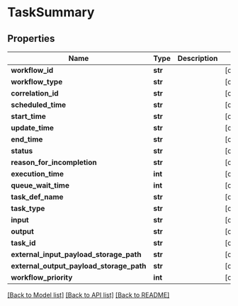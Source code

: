 # TaskSummary

## Properties
Name | Type | Description | Notes
------------ | ------------- | ------------- | -------------
**workflow_id** | **str** |  | [optional] 
**workflow_type** | **str** |  | [optional] 
**correlation_id** | **str** |  | [optional] 
**scheduled_time** | **str** |  | [optional] 
**start_time** | **str** |  | [optional] 
**update_time** | **str** |  | [optional] 
**end_time** | **str** |  | [optional] 
**status** | **str** |  | [optional] 
**reason_for_incompletion** | **str** |  | [optional] 
**execution_time** | **int** |  | [optional] 
**queue_wait_time** | **int** |  | [optional] 
**task_def_name** | **str** |  | [optional] 
**task_type** | **str** |  | [optional] 
**input** | **str** |  | [optional] 
**output** | **str** |  | [optional] 
**task_id** | **str** |  | [optional] 
**external_input_payload_storage_path** | **str** |  | [optional] 
**external_output_payload_storage_path** | **str** |  | [optional] 
**workflow_priority** | **int** |  | [optional] 

[[Back to Model list]](../README.md#documentation-for-models) [[Back to API list]](../README.md#documentation-for-api-endpoints) [[Back to README]](../README.md)


